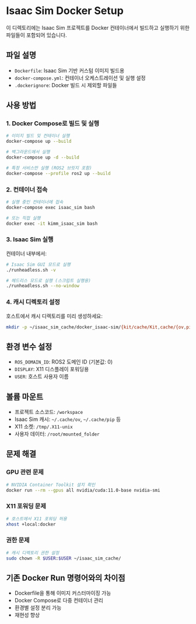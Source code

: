 # Isaac Sim Docker Setup

이 디렉토리에는 Isaac Sim 프로젝트를 Docker 컨테이너에서 빌드하고 실행하기 위한 파일들이 포함되어 있습니다.

## 파일 설명

- `Dockerfile`: Isaac Sim 기반 커스텀 이미지 빌드용
- `docker-compose.yml`: 컨테이너 오케스트레이션 및 실행 설정
- `.dockerignore`: Docker 빌드 시 제외할 파일들

## 사용 방법

### 1. Docker Compose로 빌드 및 실행

```bash
# 이미지 빌드 및 컨테이너 실행
docker-compose up --build

# 백그라운드에서 실행
docker-compose up -d --build

# 특정 서비스만 실행 (ROS2 브릿지 포함)
docker-compose --profile ros2 up --build
```

### 2. 컨테이너 접속

```bash
# 실행 중인 컨테이너에 접속
docker-compose exec isaac_sim bash

# 또는 직접 실행
docker exec -it kimm_isaac_sim bash
```

### 3. Isaac Sim 실행

컨테이너 내부에서:

```bash
# Isaac Sim GUI 모드로 실행
./runheadless.sh -v

# 헤드리스 모드로 실행 (스크립트 실행용)
./runheadless.sh --no-window
```

### 4. 캐시 디렉토리 설정

호스트에서 캐시 디렉토리를 미리 생성하세요:

```bash
mkdir -p ~/isaac_sim_cache/docker_isaac-sim/{kit/cache/Kit,cache/{ov,pip,glcache,computecache},logs,data,documents}
```

## 환경 변수 설정

- `ROS_DOMAIN_ID`: ROS2 도메인 ID (기본값: 0)
- `DISPLAY`: X11 디스플레이 포워딩용
- `USER`: 호스트 사용자 이름

## 볼륨 마운트

- 프로젝트 소스코드: `/workspace`
- Isaac Sim 캐시: `~/.cache/ov`, `~/.cache/pip` 등
- X11 소켓: `/tmp/.X11-unix`
- 사용자 데이터: `/root/mounted_folder`

## 문제 해결

### GPU 관련 문제
```bash
# NVIDIA Container Toolkit 설치 확인
docker run --rm --gpus all nvidia/cuda:11.0-base nvidia-smi
```

### X11 포워딩 문제
```bash
# 호스트에서 X11 포워딩 허용
xhost +local:docker
```

### 권한 문제
```bash
# 캐시 디렉토리 권한 설정
sudo chown -R $USER:$USER ~/isaac_sim_cache/
```

## 기존 Docker Run 명령어와의 차이점

- Dockerfile을 통해 이미지 커스터마이징 가능
- Docker Compose로 다중 컨테이너 관리
- 환경별 설정 분리 가능
- 재현성 향상
